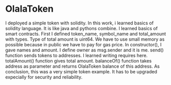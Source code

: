 # OlalaToken
I deployed a simple token with solidity.
In this work, i learned basics of solidity language. It is like java and pythons combine. I learned basics of smart contracts.
First I defined token_name, symbol_name and total_amount with types. Type of total amount is uint64. We have to use small memory as possible because in public we have to pay for gas price.
In constructor(), I gave names and amount. I define owner as msg.sender and it is me.
send() function sends tokens to addresses. I learned writing requires here.
totalAmount() function gives total amount. balanceOf() function takes address as parameter and returns OlalaToken balance of this address.
As conclusion, this was a very simple token example. It has to be upgraded expecially for security and reliability.
